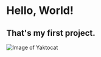 # Hello, World!
## That's my first project.

![Image of Yaktocat](https://octodex.github.com/images/yaktocat.png)
